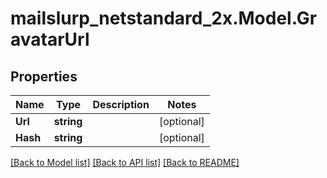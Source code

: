 # mailslurp_netstandard_2x.Model.GravatarUrl

## Properties

Name | Type | Description | Notes
------------ | ------------- | ------------- | -------------
**Url** | **string** |  | [optional] 
**Hash** | **string** |  | [optional] 

[[Back to Model list]](../README#documentation-for-models) [[Back to API list]](../README#documentation-for-api-endpoints) [[Back to README]](../README)

